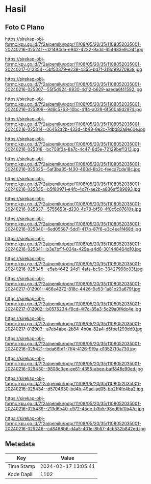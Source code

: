 # Hasil

## Foto C Plano

https://sirekap-obj-formc.kpu.go.id/7f2a/pemilu/pdpr/11/08/05/20/35/1108052035001-20240216-025241--d2f494da-e942-4232-9add-654683e9c34f.jpg

https://sirekap-obj-formc.kpu.go.id/7f2a/pemilu/pdpr/11/08/05/20/35/1108052035001-20240217-012854--5bf50379-e239-4355-bd7f-318d99370938.jpg

https://sirekap-obj-formc.kpu.go.id/7f2a/pemilu/pdpr/11/08/05/20/35/1108052035001-20240216-025307--55f5d924-8930-4d12-b629-aaeda6f41592.jpg

https://sirekap-obj-formc.kpu.go.id/7f2a/pemilu/pdpr/11/08/05/20/35/1108052035001-20240216-025309--9d6c5763-10bc-41f4-a028-6f560a9d2974.jpg

https://sirekap-obj-formc.kpu.go.id/7f2a/pemilu/pdpr/11/08/05/20/35/1108052035001-20240216-025314--06462a2b-433d-4b48-8e2c-7dbd82a8e60e.jpg

https://sirekap-obj-formc.kpu.go.id/7f2a/pemilu/pdpr/11/08/05/20/35/1108052035001-20240216-025318--bc708f3a-8a7c-4c47-8d5e-72129bef1313.jpg

https://sirekap-obj-formc.kpu.go.id/7f2a/pemilu/pdpr/11/08/05/20/35/1108052035001-20240216-025325--5af3ba35-f430-460d-8b2c-feeca7cde18c.jpg

https://sirekap-obj-formc.kpu.go.id/7f2a/pemilu/pdpr/11/08/05/20/35/1108052035001-20240216-025335--b5f80971-e4fc-4d7f-ae2b-a836af589693.jpg

https://sirekap-obj-formc.kpu.go.id/7f2a/pemilu/pdpr/11/08/05/20/35/1108052035001-20240216-025337--5755653f-d230-4c78-bf50-4f0c5c87610a.jpg

https://sirekap-obj-formc.kpu.go.id/7f2a/pemilu/pdpr/11/08/05/20/35/1108052035001-20240216-025340--6ed05587-5dd1-417b-87f6-e3c4ee1f468d.jpg

https://sirekap-obj-formc.kpu.go.id/7f2a/pemilu/pdpr/11/08/05/20/35/1108052035001-20240216-025341--b3e7bf1f-034a-429e-a4d6-301448404d10.jpg

https://sirekap-obj-formc.kpu.go.id/7f2a/pemilu/pdpr/11/08/05/20/35/1108052035001-20240216-025345--e5ab4642-24d1-4afa-bc9c-33427998c83f.jpg

https://sirekap-obj-formc.kpu.go.id/7f2a/pemilu/pdpr/11/08/05/20/35/1108052035001-20240217-012901--466e4272-818c-4426-9e53-1a81b23a679f.jpg

https://sirekap-obj-formc.kpu.go.id/7f2a/pemilu/pdpr/11/08/05/20/35/1108052035001-20240217-012902--b0575234-f9cd-4f7c-85a3-5c29a0f4dc4e.jpg

https://sirekap-obj-formc.kpu.go.id/7f2a/pemilu/pdpr/11/08/05/20/35/1108052035001-20240217-012903--a7eb4abe-2b84-4b0a-82a4-d5fbef299dd9.jpg

https://sirekap-obj-formc.kpu.go.id/7f2a/pemilu/pdpr/11/08/05/20/35/1108052035001-20240216-025421--bda66bf1-7ff4-4126-9f9a-d13527f0a730.jpg

https://sirekap-obj-formc.kpu.go.id/7f2a/pemilu/pdpr/11/08/05/20/35/1108052035001-20240216-025430--9808c3ee-ee61-4355-abee-baff848e90ed.jpg

https://sirekap-obj-formc.kpu.go.id/7f2a/pemilu/pdpr/11/08/05/20/35/1108052035001-20240216-025434--d5704630-bd4b-49ad-ad05-bb2ff4fe4ba2.jpg

https://sirekap-obj-formc.kpu.go.id/7f2a/pemilu/pdpr/11/08/05/20/35/1108052035001-20240216-025439--213d6b40-c972-45de-b3b5-93ed9bf0b47e.jpg

https://sirekap-obj-formc.kpu.go.id/7f2a/pemilu/pdpr/11/08/05/20/35/1108052035001-20240216-025246--cd8468b6-d4a5-401e-8b57-4cb532b842ed.jpg


## Metadata

| Key        | Value               |
| ---------- | ------------------- |
| Time Stamp | 2024-02-17 13:05:41 |
| Kode Dapil | 1102                |



